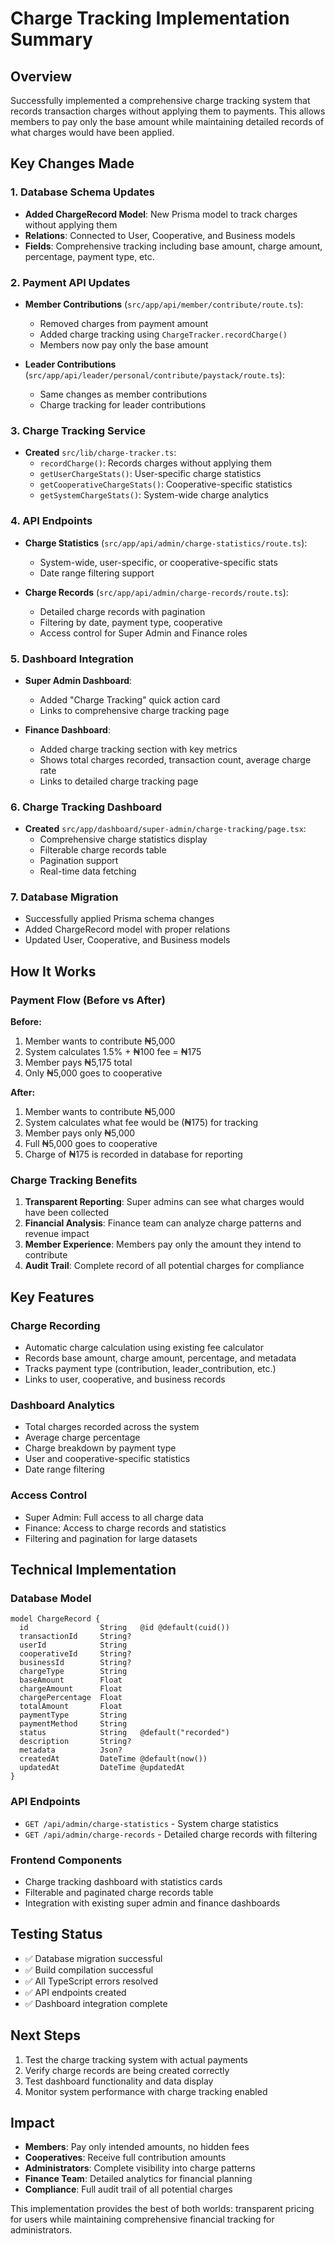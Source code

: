 # Charge Tracking Implementation Summary

## Overview
Successfully implemented a comprehensive charge tracking system that records transaction charges without applying them to payments. This allows members to pay only the base amount while maintaining detailed records of what charges would have been applied.

## Key Changes Made

### 1. Database Schema Updates
- **Added ChargeRecord Model**: New Prisma model to track charges without applying them
- **Relations**: Connected to User, Cooperative, and Business models
- **Fields**: Comprehensive tracking including base amount, charge amount, percentage, payment type, etc.

### 2. Payment API Updates
- **Member Contributions** (`src/app/api/member/contribute/route.ts`):
  - Removed charges from payment amount
  - Added charge tracking using `ChargeTracker.recordCharge()`
  - Members now pay only the base amount
  
- **Leader Contributions** (`src/app/api/leader/personal/contribute/paystack/route.ts`):
  - Same changes as member contributions
  - Charge tracking for leader contributions

### 3. Charge Tracking Service
- **Created** `src/lib/charge-tracker.ts`:
  - `recordCharge()`: Records charges without applying them
  - `getUserChargeStats()`: User-specific charge statistics
  - `getCooperativeChargeStats()`: Cooperative-specific statistics
  - `getSystemChargeStats()`: System-wide charge analytics

### 4. API Endpoints
- **Charge Statistics** (`src/app/api/admin/charge-statistics/route.ts`):
  - System-wide, user-specific, or cooperative-specific stats
  - Date range filtering support
  
- **Charge Records** (`src/app/api/admin/charge-records/route.ts`):
  - Detailed charge records with pagination
  - Filtering by date, payment type, cooperative
  - Access control for Super Admin and Finance roles

### 5. Dashboard Integration
- **Super Admin Dashboard**:
  - Added "Charge Tracking" quick action card
  - Links to comprehensive charge tracking page
  
- **Finance Dashboard**:
  - Added charge tracking section with key metrics
  - Shows total charges recorded, transaction count, average charge rate
  - Links to detailed charge tracking page

### 6. Charge Tracking Dashboard
- **Created** `src/app/dashboard/super-admin/charge-tracking/page.tsx`:
  - Comprehensive charge statistics display
  - Filterable charge records table
  - Pagination support
  - Real-time data fetching

### 7. Database Migration
- Successfully applied Prisma schema changes
- Added ChargeRecord model with proper relations
- Updated User, Cooperative, and Business models

## How It Works

### Payment Flow (Before vs After)

**Before:**
1. Member wants to contribute ₦5,000
2. System calculates 1.5% + ₦100 fee = ₦175
3. Member pays ₦5,175 total
4. Only ₦5,000 goes to cooperative

**After:**
1. Member wants to contribute ₦5,000
2. System calculates what fee would be (₦175) for tracking
3. Member pays only ₦5,000
4. Full ₦5,000 goes to cooperative
5. Charge of ₦175 is recorded in database for reporting

### Charge Tracking Benefits

1. **Transparent Reporting**: Super admins can see what charges would have been collected
2. **Financial Analysis**: Finance team can analyze charge patterns and revenue impact
3. **Member Experience**: Members pay only the amount they intend to contribute
4. **Audit Trail**: Complete record of all potential charges for compliance

## Key Features

### Charge Recording
- Automatic charge calculation using existing fee calculator
- Records base amount, charge amount, percentage, and metadata
- Tracks payment type (contribution, leader_contribution, etc.)
- Links to user, cooperative, and business records

### Dashboard Analytics
- Total charges recorded across the system
- Average charge percentage
- Charge breakdown by payment type
- User and cooperative-specific statistics
- Date range filtering

### Access Control
- Super Admin: Full access to all charge data
- Finance: Access to charge records and statistics
- Filtering and pagination for large datasets

## Technical Implementation

### Database Model
```prisma
model ChargeRecord {
  id                String   @id @default(cuid())
  transactionId     String?
  userId            String
  cooperativeId     String?
  businessId        String?
  chargeType        String
  baseAmount        Float
  chargeAmount      Float
  chargePercentage  Float
  totalAmount       Float
  paymentType       String
  paymentMethod     String
  status            String   @default("recorded")
  description       String?
  metadata          Json?
  createdAt         DateTime @default(now())
  updatedAt         DateTime @updatedAt
}
```

### API Endpoints
- `GET /api/admin/charge-statistics` - System charge statistics
- `GET /api/admin/charge-records` - Detailed charge records with filtering

### Frontend Components
- Charge tracking dashboard with statistics cards
- Filterable and paginated charge records table
- Integration with existing super admin and finance dashboards

## Testing Status
- ✅ Database migration successful
- ✅ Build compilation successful
- ✅ All TypeScript errors resolved
- ✅ API endpoints created
- ✅ Dashboard integration complete

## Next Steps
1. Test the charge tracking system with actual payments
2. Verify charge records are being created correctly
3. Test dashboard functionality and data display
4. Monitor system performance with charge tracking enabled

## Impact
- **Members**: Pay only intended amounts, no hidden fees
- **Cooperatives**: Receive full contribution amounts
- **Administrators**: Complete visibility into charge patterns
- **Finance Team**: Detailed analytics for financial planning
- **Compliance**: Full audit trail of all potential charges

This implementation provides the best of both worlds: transparent pricing for users while maintaining comprehensive financial tracking for administrators.

